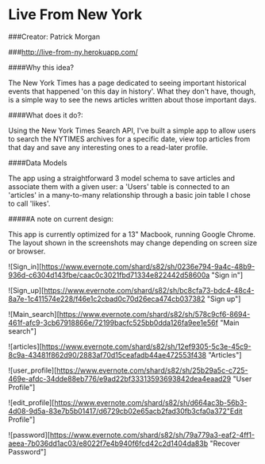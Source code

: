# Live From New York
###Creator: Patrick Morgan

###http://live-from-ny.herokuapp.com/

####Why this idea?

The New York Times has a page dedicated to seeing important historical events that happened 'on this day in history'. What they don't have, though, is a simple way to see the news articles written about those important days. 

####What does it do?:

Using the New York Times Search API, I've built a simple app to allow users to search the NYTIMES archives for a specific date, view top articles from that day and save any interesting ones to a read-later profile.

####Data Models

The app using a straightforward 3 model schema to save articles and associate them with a given user: a 'Users' table is connected to an 'articles' in a many-to-many relationship through a basic join table I chose to call 'likes'.

#####A note on current design:

This app is currently optimized for a 13" Macbook, running Google Chrome. The layout shown in the screenshots may change depending on screen size or browser.

![Sign_in][https://www.evernote.com/shard/s82/sh/0236e794-9a4c-48b9-936d-c6304d143fbe/caac0c3021fbd71334e822442d58600a "Sign in"]

![Sign_up][https://www.evernote.com/shard/s82/sh/bc8cfa73-bdc4-48c4-8a7e-1c411574e228/f46e1c2cbad0c70d26eca474cb037382 "Sign up"]

![Main_search][https://www.evernote.com/shard/s82/sh/578c9cf6-8694-461f-afc9-3cb67918866e/72199bacfc525bb0dda126fa9ee1e56f "Main search"]

![articles][https://www.evernote.com/shard/s82/sh/12ef9305-5c3e-45c9-8c9a-43481f862d90/2883af70d15ceafadb44ae472553f438 "Articles"]

![user_profile][https://www.evernote.com/shard/s82/sh/25b29a5c-c725-469e-afdc-34dde88eb776/e9ad22bf33313593693842dea4eaad29 "User Profile"]

![edit_profile][https://www.evernote.com/shard/s82/sh/d664ac3b-56b3-4d08-9d5a-83e7b5b01417/d6729cb02e65acb2fad30fb3cfa0a372"Edit Profile"]

![password][https://www.evernote.com/shard/s82/sh/79a779a3-eaf2-4ff1-aeea-7b036dd1ac03/e8022f7e4b940f6fcd42c2d1404da83b "Recover Password"]




